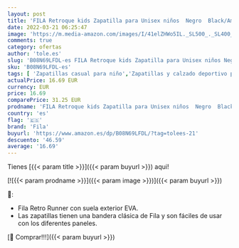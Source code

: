 ```yaml
---
layout: post
title: 'FILA Retroque kids Zapatilla para Unisex niños  Negro  Black/Amethyst Orchid   37 EU'
date: 2022-03-21 06:25:47
image: 'https://m.media-amazon.com/images/I/41elZHWo5IL._SL500_._SL400_.jpg'
comments: true
category: ofertas
author: 'tole.es'
slug: 'B08N69LFDL-es FILA Retroque kids Zapatilla para Unisex niños Negro...'
sku: 'B08N69LFDL-es'
tags: [ 'Zapatillas casual para niño','Zapatillas y calzado deportivo para Niño','Zapatos','Zapatos - Niños','Zapatos y complementos','fila','zapatilla', ]
actualPrice: 16.69 EUR
currency: EUR
price: 16.69
comparePrice: 31.25 EUR
prodname: 'FILA Retroque kids Zapatilla para Unisex niños  Negro  Black/Amethyst Orchid   37 EU'
country: 'es'
flag: '🇪🇸'
brand: 'Fila'
buyurl: 'https://www.amazon.es/dp/B08N69LFDL/?tag=tolees-21'
descuento: '46.59'
average: '16.69'
---
```


Tienes [{{< param title >}}]({{< param buyurl >}}) aqui!

[![{{< param prodname >}}]({{< param image >}})]({{< param buyurl >}})

🔎:

- Fila Retro Runner con suela exterior EVA.
- Las zapatillas tienen una bandera clásica de Fila y son fáciles de usar con los diferentes paneles.

[🛒 Comprar!!!]({{< param buyurl >}})
